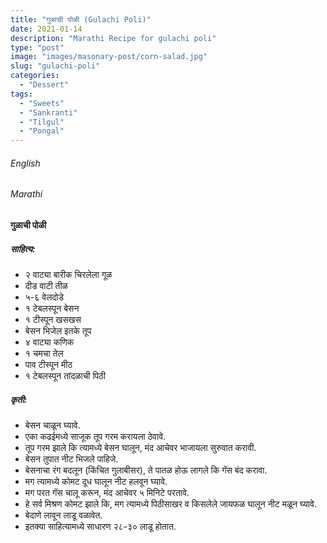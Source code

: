 ```yaml
---
title: "गुळाची पोळी (Gulachi Poli)"
date: 2021-01-14
description: "Marathi Recipe for gulachi poli"
type: "post"
image: "images/masonary-post/corn-salad.jpg"
slug: "gulachi-poli"
categories: 
  - "Dessert"
tags:
  - "Sweets"
  - "Sankranti"
  - "Tilgul"
  - "Pongal"
---
```


###### English






###### Marathi


#### गुळाची पोळी


##### साहित्य:

- २ वाट्या बारीक चिरलेला गूळ 
- दीड वाटी तीळ 
- ५-६ वेलदोडे 
- १ टेबलस्पून बेसन 
- १ टीस्पून खसखस 
- बेसन भिजेल इतके तूप 
- ४ वाट्या कणिक 
- १ चमचा तेल
- पाव टीस्पून मीठ 
- १ टेबलस्पून तांदळाची पिठी 

##### कृती: 


- बेसन चाळून घ्यावे. 
- एका कढईमध्ये साजूक तूप गरम करायला ठेवावे. 
- तूप गरम झाले कि त्यामध्ये बेसन घालून, मंद आचेवर भाजायला सुरुवात करावी. 
- बेसन तुपात नीट भिजले पाहिजे. 
- बेसनाचा रंग बदलून (किंचित गुलाबीसर), ते पातळ होऊ लागले कि गॅस बंद करावा. 
- मग त्यामध्ये कोमट दूध घालून नीट हलवून घ्यावे. 
- मग परत गॅस चालू करून, मंद आचेवर ५ मिनिटे परतावे.
- हे सर्व मिश्रण कोमट झाले कि, मग त्यामध्ये पिठीसाखर व किसलेले जायफळ घालून नीट मळून घ्यावे. 
- बेदाणे लावून लाडू वळावेत. 
- इतक्या साहित्यामध्ये साधारण २८-३० लाडू होतात.   


